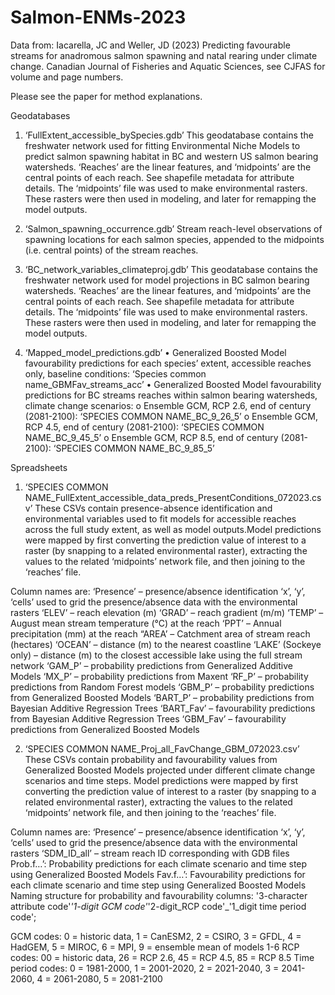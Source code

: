 # Salmon-ENMs-2023

Data from: Iacarella, JC and Weller, JD (2023) Predicting favourable streams for anadromous salmon spawning and natal rearing under climate change. Canadian Journal of Fisheries and Aquatic Sciences, see CJFAS for volume and page numbers.

Please see the paper for method explanations.

Geodatabases

1. ‘FullExtent_accessible_bySpecies.gdb’
This geodatabase contains the freshwater network used for fitting Environmental Niche Models to predict salmon spawning habitat in BC and western US salmon bearing watersheds. ‘Reaches’ are the linear features, and ‘midpoints’ are the central points of each reach. See shapefile metadata for attribute details.
The ‘midpoints’ file was used to make environmental rasters. These rasters were then used in modeling, and later for remapping the model outputs.

3. ‘Salmon_spawning_occurrence.gdb’
Stream reach-level observations of spawning locations for each salmon species, appended to the midpoints (i.e. central points) of the stream reaches.

5. ‘BC_network_variables_climateproj.gdb’
This geodatabase contains the freshwater network used for model projections in BC salmon bearing watersheds. ‘Reaches’ are the linear features, and ‘midpoints’ are the central points of each reach. See shapefile metadata for attribute details.
The ‘midpoints’ file was used to make environmental rasters. These rasters were then used in modeling, and later for remapping the model outputs.

7. ‘Mapped_model_predictions.gdb’
• Generalized Boosted Model favourability predictions for each species’ extent, accessible reaches only, baseline conditions: ‘Species common name_GBMFav_streams_acc’
• Generalized Boosted Model favourability predictions for BC streams reaches within salmon bearing watersheds, climate change scenarios:
o Ensemble GCM, RCP 2.6, end of century (2081-2100): ‘SPECIES COMMON NAME_BC_9_26_5’
o Ensemble GCM, RCP 4.5, end of century (2081-2100): ‘SPECIES COMMON NAME_BC_9_45_5’
o Ensemble GCM, RCP 8.5, end of century (2081-2100): ‘SPECIES COMMON NAME_BC_9_85_5’

Spreadsheets

1. ‘SPECIES COMMON NAME_FullExtent_accessible_data_preds_PresentConditions_072023.csv’
These CSVs contain presence-absence identification and environmental variables used to fit models for accessible reaches across the full study extent, as well as model outputs.Model predictions were mapped by first converting the prediction value of interest to a raster (by snapping to a related environmental raster), extracting the values to the related ‘midpoints’ network file, and then joining to the ‘reaches’ file.

Column names are:
‘Presence’ – presence/absence identification
‘x’, ‘y’, ‘cells’ used to grid the presence/absence data with the environmental rasters
‘ELEV’ – reach elevation (m)
‘GRAD’ – reach gradient (m/m)
‘TEMP’ – August mean stream temperature (°C) at the reach
‘PPT’ – Annual precipitation (mm) at the reach
“AREA’ – Catchment area of stream reach (hectares)
‘OCEAN’ – distance (m) to the nearest coastline
‘LAKE’ (Sockeye only) – distance (m) to the closest accessible lake using the full stream network
‘GAM_P’ – probability predictions from Generalized Additive Models
‘MX_P’ – probability predictions from Maxent
‘RF_P’ – probability predictions from Random Forest models
‘GBM_P’ – probability predictions from Generalized Boosted Models
‘BART_P’ – probability predictions from Bayesian Additive Regression Trees
‘BART_Fav’ – favourability predictions from Bayesian Additive Regression Trees
‘GBM_Fav’ – favourability predictions from Generalized Boosted Models

2. ‘SPECIES COMMON NAME_Proj_all_FavChange_GBM_072023.csv’
These CSVs contain probability and favourability values from Generalized Boosted Models projected under different climate change scenarios and time steps.
Model predictions were mapped by first converting the prediction value of interest to a raster (by snapping to a related environmental raster), extracting the values to the related ‘midpoints’ network file, and then joining to the ‘reaches’ file.

Column names are:
‘Presence’ – presence/absence identification
‘x’, ‘y’, ‘cells’ used to grid the presence/absence data with the environmental rasters
‘SDM_ID_all’ – stream reach ID corresponding with GDB files
Prob.f…’: Probability predictions for each climate scenario and time step using Generalized Boosted Models
Fav.f…’: Favourability predictions for each climate scenario and time step using Generalized Boosted Models
Naming structure for probability and favourability columns: '3-character attribute code'_'1-digit GCM code'_'2-digit_RCP code'_'1_digit time period code';

GCM codes:
0 = historic data, 1 = CanESM2, 2 = CSIRO, 3 = GFDL, 4 = HadGEM, 5 = MIROC, 6 = MPI, 9 = ensemble mean of models 1-6
RCP codes:
00 = historic data, 26 = RCP 2.6, 45 = RCP 4.5, 85 = RCP 8.5
Time period codes:
0 = 1981-2000, 1 = 2001-2020, 2 = 2021-2040, 3 = 2041-2060, 4 = 2061-2080, 5 = 2081-2100
